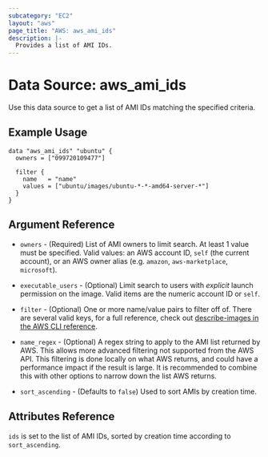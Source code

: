 ```yaml
---
subcategory: "EC2"
layout: "aws"
page_title: "AWS: aws_ami_ids"
description: |-
  Provides a list of AMI IDs.
---
```


# Data Source: aws_ami_ids

Use this data source to get a list of AMI IDs matching the specified criteria.

## Example Usage

```hcl
data "aws_ami_ids" "ubuntu" {
  owners = ["099720109477"]

  filter {
    name   = "name"
    values = ["ubuntu/images/ubuntu-*-*-amd64-server-*"]
  }
}
```

## Argument Reference

* `owners` - (Required) List of AMI owners to limit search. At least 1 value must be specified. Valid values: an AWS account ID, `self` (the current account), or an AWS owner alias (e.g. `amazon`, `aws-marketplace`, `microsoft`).

* `executable_users` - (Optional) Limit search to users with *explicit* launch
permission on  the image. Valid items are the numeric account ID or `self`.

* `filter` - (Optional) One or more name/value pairs to filter off of. There
are several valid keys, for a full reference, check out
[describe-images in the AWS CLI reference][1].

* `name_regex` - (Optional) A regex string to apply to the AMI list returned
by AWS. This allows more advanced filtering not supported from the AWS API.
This filtering is done locally on what AWS returns, and could have a performance
impact if the result is large. It is recommended to combine this with other
options to narrow down the list AWS returns.

* `sort_ascending`  - (Defaults to `false`) Used to sort AMIs by creation time.

## Attributes Reference

`ids` is set to the list of AMI IDs, sorted by creation time according to `sort_ascending`.

[1]: http://docs.aws.amazon.com/cli/latest/reference/ec2/describe-images.html
